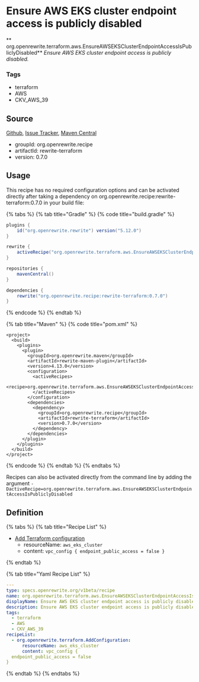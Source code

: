 # Ensure AWS EKS cluster endpoint access is publicly disabled

** org.openrewrite.terraform.aws.EnsureAWSEKSClusterEndpointAccessIsPubliclyDisabled**
_Ensure AWS EKS cluster endpoint access is publicly disabled._

### Tags

* terraform
* AWS
* CKV_AWS_39

## Source

[Github](https://github.com/openrewrite/rewrite-terraform), [Issue Tracker](https://github.com/openrewrite/rewrite-terraform/issues), [Maven Central](https://search.maven.org/artifact/org.openrewrite.recipe/rewrite-terraform/0.7.0/jar)

* groupId: org.openrewrite.recipe
* artifactId: rewrite-terraform
* version: 0.7.0


## Usage

This recipe has no required configuration options and can be activated directly after taking a dependency on org.openrewrite.recipe:rewrite-terraform:0.7.0 in your build file:

{% tabs %}
{% tab title="Gradle" %}
{% code title="build.gradle" %}
```groovy
plugins {
    id("org.openrewrite.rewrite") version("5.12.0")
}

rewrite {
    activeRecipe("org.openrewrite.terraform.aws.EnsureAWSEKSClusterEndpointAccessIsPubliclyDisabled")
}

repositories {
    mavenCentral()
}

dependencies {
    rewrite("org.openrewrite.recipe:rewrite-terraform:0.7.0")
}
```
{% endcode %}
{% endtab %}

{% tab title="Maven" %}
{% code title="pom.xml" %}
```markup
<project>
  <build>
    <plugins>
      <plugin>
        <groupId>org.openrewrite.maven</groupId>
        <artifactId>rewrite-maven-plugin</artifactId>
        <version>4.13.0</version>
        <configuration>
          <activeRecipes>
            <recipe>org.openrewrite.terraform.aws.EnsureAWSEKSClusterEndpointAccessIsPubliclyDisabled</recipe>
          </activeRecipes>
        </configuration>
        <dependencies>
          <dependency>
            <groupId>org.openrewrite.recipe</groupId>
            <artifactId>rewrite-terraform</artifactId>
            <version>0.7.0</version>
          </dependency>
        </dependencies>
      </plugin>
    </plugins>
  </build>
</project>
```
{% endcode %}
{% endtab %}
{% endtabs %}

Recipes can also be activated directly from the command line by adding the argument `-DactiveRecipe=org.openrewrite.terraform.aws.EnsureAWSEKSClusterEndpointAccessIsPubliclyDisabled`

## Definition

{% tabs %}
{% tab title="Recipe List" %}
* [Add Terraform configuration](../../terraform/addconfiguration.md)
  * resourceName: `aws_eks_cluster`
  * content: `vpc_config {
  endpoint_public_access = false
}`

{% endtab %}

{% tab title="Yaml Recipe List" %}
```yaml
---
type: specs.openrewrite.org/v1beta/recipe
name: org.openrewrite.terraform.aws.EnsureAWSEKSClusterEndpointAccessIsPubliclyDisabled
displayName: Ensure AWS EKS cluster endpoint access is publicly disabled
description: Ensure AWS EKS cluster endpoint access is publicly disabled.
tags:
  - terraform
  - AWS
  - CKV_AWS_39
recipeList:
  - org.openrewrite.terraform.AddConfiguration:
      resourceName: aws_eks_cluster
      content: vpc_config {
  endpoint_public_access = false
}

```
{% endtab %}
{% endtabs %}
